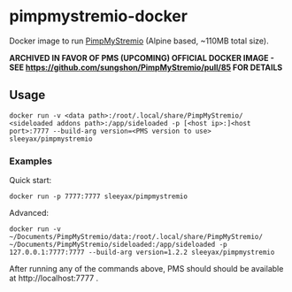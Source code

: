 # pimpmystremio-docker
Docker image to run [PimpMyStremio](https://github.com/sungshon/PimpMyStremio) (Alpine based, ~110MB total size).

**ARCHIVED IN FAVOR OF PMS (UPCOMING) OFFICIAL DOCKER IMAGE - SEE https://github.com/sungshon/PimpMyStremio/pull/85 FOR DETAILS**

## Usage
`docker run -v <data path>:/root/.local/share/PimpMyStremio/ <sideloaded addons path>:/app/sideloaded -p [<host ip>:]<host port>:7777 --build-arg version=<PMS version to use> sleeyax/pimpmystremio`

### Examples

Quick start:

`docker run -p 7777:7777 sleeyax/pimpmystremio`

Advanced:

`docker run -v ~/Documents/PimpMyStremio/data:/root/.local/share/PimpMyStremio/ ~/Documents/PimpMyStremio/sideloaded:/app/sideloaded -p 127.0.0.1:7777:7777 --build-arg version=1.2.2 sleeyax/pimpmystremio`

After running any of the commands above, PMS should should be available at http://localhost:7777 .
